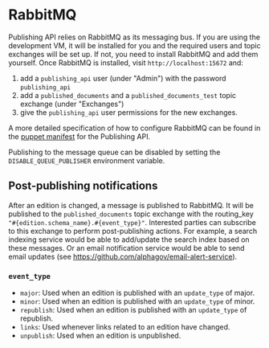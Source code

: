 # RabbitMQ

Publishing API relies on RabbitMQ as its messaging bus. If you are using the
development VM, it will be installed for you and the required users and topic
exchanges will be set up. If not, you need to install RabbitMQ and add them
yourself. Once RabbitMQ is installed, visit `http://localhost:15672` and:

1. add a `publishing_api` user (under "Admin") with the password `publishing_api`
2. add a `published_documents` and a `published_documents_test` topic exchange
   (under "Exchanges")
3. give the `publishing_api` user permissions for the new exchanges.

A more detailed specification of how to configure RabbitMQ can be found in the
[puppet manifest][puppet_manifest] for the Publishing API.

Publishing to the message queue can be disabled by setting the
`DISABLE_QUEUE_PUBLISHER` environment variable.

## Post-publishing notifications

After an edition is changed, a message is published to RabbitMQ. It will be
published to the `published_documents` topic exchange with the routing_key
`"#{edition.schema_name}.#{event_type}"`. Interested parties can subscribe to
this exchange to perform post-publishing actions. For example, a search
indexing service would be able to add/update the search index based on these
messages. Or an email notification service would be able to send email updates
(see https://github.com/alphagov/email-alert-service).

### `event_type`

- `major`: Used when an edition is published with an `update_type` of major.
- `minor`: Used when an edition is published with an `update_type` of minor.
- `republish`: Used when an edition is published with an `update_type` of republish.
- `links`: Used whenever links related to an edition have changed.
- `unpublish`: Used when an edition is unpublished.

[puppet_manifest]: https://github.com/alphagov/govuk-puppet/blob/master/modules/govuk/manifests/apps/publishing_api/rabbitmq.pp
